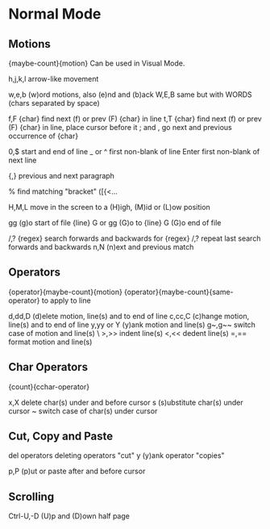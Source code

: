 # Normal Mode

## Motions

{maybe-count}{motion}
Can be used in Visual Mode.

h,j,k,l         arrow-like movement

w,e,b           (w)ord motions, also (e)nd and (b)ack
W,E,B           same but with WORDS (chars separated by space)

f,F {char}      find next (f) or prev (F) {char} in line
t,T {char}      find next (f) or prev (F) {char} in line, place cursor before it
; and ,         go next and previous occurrence of {char}

0,$             start and end of line
_ or ^          first non-blank of line
Enter           first non-blank of next line

{,}             previous and next paragraph

%               find matching "bracket" ([{<...

H,M,L           move in the screen to a (H)igh, (M)id or (L)ow position

gg              (g)o start of file
{line} G or gg  (G)o to {line}
G               (G)o end of file

/,? {regex}     search forwards and backwards for {regex}
/,?             repeat last search forwards and backwards
n,N             (n)ext and previous match

## Operators

{operator}{maybe-count}{motion}
{operator}{maybe-count}{same-operator} to apply to line

d,dd,D          (d)elete motion, line(s) and to end of line
c,cc,C          (c)hange motion, line(s) and to end of line
y,yy or Y       (y)ank motion and line(s)
g~,g~~          switch case of motion and line(s)
\ >,>>          indent line(s)
<,<<            dedent line(s)
=,==            format motion and line(s)

## Char Operators

{count}{cchar-operator}

x,X             delete char(s) under and before cursor
s               (s)ubstitute char(s) under cursor
~               switch case of char(s) under cursor

## Cut, Copy and Paste

del operators   deleting operators "cut"
y               (y)ank operator "copies"

p,P             (p)ut or paste after and before cursor

## Scrolling

Ctrl-U,-D       (U)p and (D)own half page
